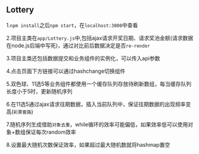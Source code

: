 ## Lottery
1.`npm install`之后`npm start`，在`localhost:3000`中查看

2.项目主类在`app/Lottery.js`中,包括ajax请求开奖日期、请求奖池金额(请求数据在node.js后端中写死)，通过对比前后数据决定是否`re-render`

3.项目主类还包括数据提交和业务组件的实例化，可以传入api参数

4.点击页面下方链接可以通过hashchange切换组件

5.双色球、11选5等业务组件都使用一个缓存队列存放待刷新数组，每当缓存队列长度小于5时，更新随机序列

6.在11选5通过ajax请求往期数据，插入当前队列中，保证往期数据的出现频率变高(`彩票套路`)

7.随机序列生成借助`对象去重`，while循环的效率可能偏低，如果效率低可以使用对象+数组保证每次random效率

8.设置最大随机次数保证效率，如果超过最大随机数就将hashmap置空

